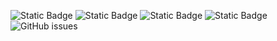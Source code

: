 ![Static Badge](https://img.shields.io/badge/blacklists-60-000000) ![Static Badge](https://img.shields.io/badge/blacklisted-3187058-cc0000) ![Static Badge](https://img.shields.io/badge/whitelisted-2244-00CC00) ![Static Badge](https://img.shields.io/badge/streaming_blacklist-28107-000000) ![GitHub issues](https://img.shields.io/github/issues/fabriziosalmi/blacklists)
